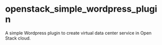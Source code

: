 # openstack_simple_wordpress_plugin
A simple Wordpress plugin to create virtual data center service in Open Stack cloud.

